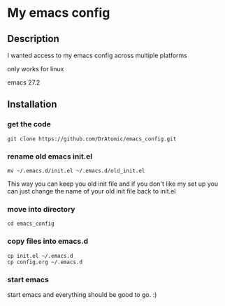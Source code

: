 # My emacs config

## Description

I wanted access to my emacs config across multiple platforms

only works for linux

emacs 27.2

## Installation

### get the code
```
git clone https://github.com/DrAtomic/emacs_config.git
```

### rename old emacs init.el
```
mv ~/.emacs.d/init.el ~/.emacs.d/old_init.el
```

This way you can keep you old init file and if you don't like my set up you can just change the name of your old init file back to init.el

### move into directory
```
cd emacs_config
```
### copy files into emacs.d
```
cp init.el ~/.emacs.d
cp config.org ~/.emacs.d
```

### start emacs
start emacs and everything should be good to go. :)
